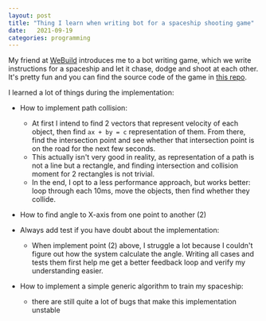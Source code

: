 ```yaml
---
layout: post
title: "Thing I learn when writing bot for a spaceship shooting game"
date:   2021-09-19
categories: programming
---
```


My friend at [WeBuild](we-build-vn.slack.com/) introduces me to a bot writing
game, which we write instructions for a spaceship and let it chase, dodge and
shoot at each other. It's pretty fun and you can find the source code of the
game in [this repo](github.com/unrealhoang/tokyo-rs).

I learned a lot of things during the implementation:

- How to implement path collision:

  - At first I intend to find 2 vectors that represent velocity of each object,
  then find `ax + by = c` representation of them. From there, find the
  intersection point and see whether that intersection point is on the road for
  the next few seconds.
  - This actually isn't very good in reality, as representation of a path is not
  a line but a rectangle, and finding intersection and collision moment for 2
  rectangles is not trivial.
  - In the end, I opt to a less performance approach, but works better: loop
  through each 10ms, move the objects, then find whether they collide.

- How to find angle to X-axis from one point to another (2)

- Always add test if you have doubt about the implementation:
  - When implement point (2) above, I struggle a lot because I couldn't figure
  out how the system calculate the angle. Writing all cases and tests them first
  help me get a better feedback loop and verify my understanding easier.

- How to implement a simple generic algorithm to train my spaceship:
  - there are still quite a lot of bugs that make this implementation unstable
